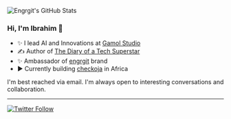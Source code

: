  ![Engrgit's GitHub Stats](https://github-readme-stats.vercel.app/api?username=engrgit&show_icons=true&theme=radical)  


### Hi, I'm Ibrahim 👋
 
  * ✨ I lead AI and Innovations at [Gamol Studio](http://gamolstudio.com/)
  * ✍ Author of [The Diary of a Tech Superstar](https://ibrahimgbadegesin.blogspot.com/)
  * ✨ Ambassador of [engrgit](https://www.instagram.com/engrgit/) brand
  * ▶️ Currently building [checkoja](https://checkoja.blogspot.com/) in Africa

    

I'm best reached via email. I'm always open to interesting conversations and collaboration.


---
[![Twitter Follow](https://img.shields.io/twitter/follow/Engrgit?label=Follow&style=social)](https://twitter.com/Engrgit)



